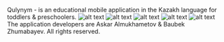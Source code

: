 Qulynym - is an educational mobile application in the Kazakh language for toddlers & preschoolers. 
![alt text](https://github.com/metahdev/Qulynym/blob/public/Screenshots/1)
![alt text](https://github.com/metahdev/Qulynym/blob/public/Screenshots/2)
![alt text](https://github.com/metahdev/Qulynym/blob/public/Screenshots/3)
![alt text](https://github.com/metahdev/Qulynym/blob/public/Screenshots/4)
![alt text](https://github.com/metahdev/Qulynym/blob/public/Screenshots/5)
The application developers are Askar Almukhametov & Baubek Zhumabayev. 
All rights reserved. 
